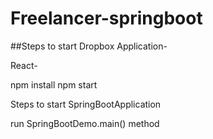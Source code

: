 # Freelancer-springboot

##Steps to start Dropbox Application-

React-

npm install npm start

Steps to start SpringBootApplication

run SpringBootDemo.main() method